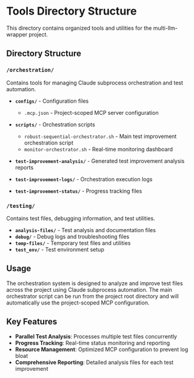 # Tools Directory Structure

This directory contains organized tools and utilities for the multi-llm-wrapper project.

## Directory Structure

### `/orchestration/`
Contains tools for managing Claude subprocess orchestration and test automation.

- **`configs/`** - Configuration files
  - `.mcp.json` - Project-scoped MCP server configuration
  
- **`scripts/`** - Orchestration scripts
  - `robust-sequential-orchestrator.sh` - Main test improvement orchestration script
  - `monitor-orchestrator.sh` - Real-time monitoring dashboard
  
- **`test-improvement-analysis/`** - Generated test improvement analysis reports
- **`test-improvement-logs/`** - Orchestration execution logs
- **`test-improvement-status/`** - Progress tracking files

### `/testing/`
Contains test files, debugging information, and test utilities.

- **`analysis-files/`** - Test analysis and documentation files
- **`debug/`** - Debug logs and troubleshooting files
- **`temp-files/`** - Temporary test files and utilities
- **`test_env/`** - Test environment setup

## Usage

The orchestration system is designed to analyze and improve test files across the project using Claude subprocess automation. The main orchestrator script can be run from the project root directory and will automatically use the project-scoped MCP configuration.

## Key Features

- **Parallel Test Analysis**: Processes multiple test files concurrently
- **Progress Tracking**: Real-time status monitoring and reporting
- **Resource Management**: Optimized MCP configuration to prevent log bloat
- **Comprehensive Reporting**: Detailed analysis files for each test improvement